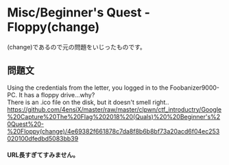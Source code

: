 # Misc/Beginner's Quest - Floppy(change)
(change)であるので元の問題をいじったものです。
## 問題文
Using the credentials from the letter, you logged in to the Foobanizer9000-PC. It has a floppy drive...why?</br>
There is an .ico file on the disk, but it doesn't smell right..</br>
https://github.com/4ensiX/master/raw/master/clpwn/ctf_introductry/Google%20Capture%20The%20Flag%202018%20(Quals)%20%20Beginner's%20Quest%20-%20Floppy(change)/4e69382f661878c7da8f8b6b8bf73a20acd6f04ec253020100dfedbd5083bb39
#### URL長すぎてすみません。
